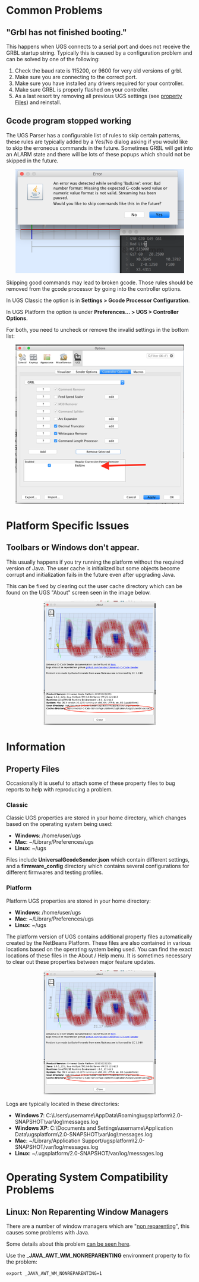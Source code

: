 # Common Problems

## "Grbl has not finished booting."

This happens when UGS connects to a serial port and does not receive the GRBL startup string. Typically this is caused by a configuration problem and can be solved by one of the following:

1. Check the baud rate is 115200, or 9600 for very old versions of grbl.
2. Make sure you are connecting to the correct port.
3. Make sure you have installed any drivers required for your controller.
4. Make sure GRBL is properly flashed on your controller.
5. As a last resort try removing all previous UGS settings (see <a href="#property-files">property Files</a>) and reinstall.

## Gcode program stopped working

The UGS Parser has a configurable list of rules to skip certain patterns, these rules are typically added by a Yes/No dialog asking if you would like to skip the erroneous commands in the future. Sometimes GRBL will get into an ALARM state and there will be lots of these popups which should not be skipped in the future.

<center>
<img src="../../img/common/bad.code.dialog.png" alt="Screenshot" width="90%"/>
</center>

Skipping good commands may lead to broken gcode. Those rules should be removed from the gcode processor by going into the controller options.

In UGS Classic the option is in <b>Settings > Gcode Processor Configuration</b>.

In UGS Platform the option is under <b>Preferences... > UGS > Controller Options</b>.

For both, you need to uncheck or remove the invalid settings in the bottom list:

<center>
<img src="../../img/common/bad.code.setting.png" alt="Screenshot" width="90%"/>
</center>

# Platform Specific Issues

## Toolbars or Windows don't appear.

This usually happens if you try running the platform without the required version of Java. The user cache is initialized but some objects become corrupt and initialization fails in the future even after upgrading Java.

This can be fixed by clearing out the user cache directory which can be found on the UGS "About" screen seen in the image below.
<br/>
<center>
<img src="../../img/platform/about_popup.png" alt="Screenshot" width="60%"/>
</center>

# Information

## Property Files

Occasionally it is useful to attach some of these property files to bug reports to help with reproducing a problem.

### Classic

Classic UGS properties are stored in your home directory, which changes based on the operating system being used:

* **Windows**: /home/user/ugs
* **Mac**: ~/Library/Preferences/ugs
* **Linux**: ~/ugs

Files include <b>UniversalGcodeSender.json</b> which contain different settings, and a <b>firmware_config</b> directory which contains several configurations for different firmwares and testing profiles.

### Platform

Platform UGS properties are stored in your home directory:

* **Windows**: /home/user/ugs
* **Mac**: ~/Library/Preferences/ugs
* **Linux**: ~/ugs

The platform version of UGS contains additional property files automatically created by the NetBeans Platform.
These files are also contained in various locations based on the operating system being used. You can find the exact locations of these files in the About / Help menu.
It is sometimes necessary to clear out these properties between major feature updates.
<br/>
<center>
<img src="../../img/platform/about_popup.png" alt="Screenshot" width="60%"/>
</center>

Logs are typically located in these directories:

* **Windows 7**: C:\Users\username\AppData\Roaming\ugsplatform\2.0-SNAPSHOT\var\log\messages.log
* **Windows XP**: C:\Documents and Settings\username\Application Data\ugsplatform\2.0-SNAPSHOT\var\log\messages.log
* **Mac**: ~/Library/Application Support/ugsplatform\2.0-SNAPSHOT/var/log/messages.log
* **Linux**: ~/.ugsplatform/2.0-SNAPSHOT/var/log/messages.log


# Operating System Compatibility Problems

## Linux: Non Reparenting Window Managers

There are a number of window managers which are "[non reparenting](https://en.wikipedia.org/wiki/Re-parenting_window_manager)", this causes some problems with Java.

Some details about this problem [can be seen here](https://bugs.launchpad.net/ubuntu/+source/openjdk-6/+bug/258374).

Use the **_JAVA_AWT_WM_NONREPARENTING** environment property to fix the problem:
```shell
export _JAVA_AWT_WM_NONREPARENTING=1
```
